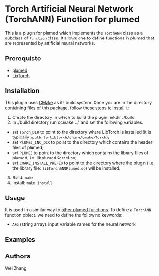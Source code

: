Torch Artificial Neural Network (TorchANN) Function for plumed
====================

This is a plugin for plumed which implements the `TorchANN` class as a subclass of `Function` class. It allows one to define functions in plumed that are represented by artificial neural networks.

## Prerequiste
- [plumed](https://www.plumed.org/download)
- [LibTorch](http://www.pytorch.org/get-started/locally)

## Installation
This plugin uses [CMake](http://cmake.org) as its build system. Once you are in the directory containing files of this package, follow these steps to install it:
1. Create the directory in which to build the plugin: mkdir ./build
2. In ./build directory run ccmake ../, and set the following variables.
  * set `Torch_DIR` to point to the directory where LibTorch is installed (it is typically `/path-to-libtorch/share/cmake/Torch`); 
  * set `PlUMED_INC_DIR` to point to the directory which contains the header files of plumed;
  * set `PLUMED` to point to the directory which contains the library files of plumed, i.e. libplumedKernel.so;
  * set `CMAKE_INSTALL_PREFIX` to point to the directory where the plugin (i.e. the library file: `libTorchANNPlumed.so`) will be installed.
3. Build: `make`
4. Install: `make install`

## Usage

It is used in a similar way to [other plumed functions](https://www.plumed.org/doc-v2.5/user-doc/html/_function.html).  To define a `TorchANN` function object, we need to define the following keywords:

- `ARG` (string array): input variable names for the neural network


## Examples

## Authors

Wei Zhang 

